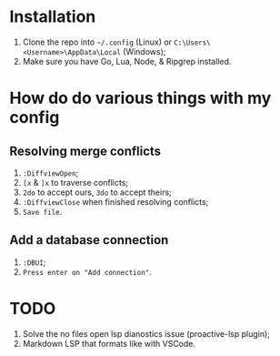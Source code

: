 # Installation

1. Clone the repo into `~/.config` (Linux) or `C:\Users\<Username>\AppData\Local` (Windows);
1. Make sure you have Go, Lua, Node, & Ripgrep installed.

# How do do various things with my config

## Resolving merge conflicts

1. `:DiffviewOpen`;
2. `[x` & `]x` to traverse conflicts;
3. `2do` to accept ours, `3do`  to accept theirs;
4. `:DiffviewClose` when finished resolving conflicts;
5. `Save file`.

## Add a database connection

1. `:DBUI`;
2. `Press enter on "Add connection"`.

# TODO

1. Solve the no files open lsp dianostics issue (proactive-lsp plugin);
2. Markdown LSP that formats like with VSCode.
